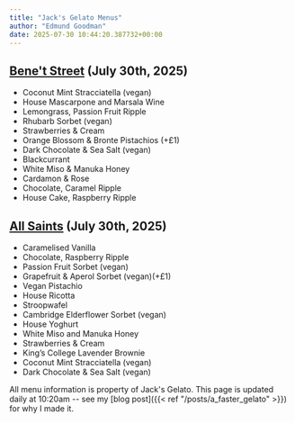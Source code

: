 ```yaml
---
title: "Jack's Gelato Menus"
author: "Edmund Goodman"
date: 2025-07-30 10:44:20.387732+00:00
---
```


## [Bene't Street](https://www.jacksgelato.com/bene-t-street-menu) (July 30th, 2025)

- Coconut Mint Stracciatella (vegan)
- House Mascarpone and Marsala Wine
- Lemongrass, Passion Fruit Ripple
- Rhubarb Sorbet (vegan)
- Strawberries & Cream
- Orange Blossom & Bronte Pistachios (+£1)
- Dark Chocolate & Sea Salt  (vegan)
- Blackcurrant
- White Miso & Manuka Honey
- Cardamon & Rose
- Chocolate, Caramel Ripple
- House Cake, Raspberry Ripple


## [All Saints](https://www.jacksgelato.com/all-saints-menu) (July 30th, 2025)

- Caramelised Vanilla
- Chocolate, Raspberry Ripple
- Passion Fruit Sorbet (vegan)
- Grapefruit & Aperol Sorbet (vegan)(+£1)
- Vegan Pistachio
- House Ricotta
- Stroopwafel
- Cambridge Elderflower Sorbet (vegan)
- House Yoghurt
- White Miso and Manuka Honey
- Strawberries & Cream
- King’s College Lavender Brownie
- Coconut Mint Stracciatella (vegan)
- Dark Chocolate & Sea Salt (vegan)

All menu information is property of Jack's Gelato. This page is
updated daily at 10:20am -- see my
[blog post]({{< ref "/posts/a_faster_gelato" >}}) for why I made it.
